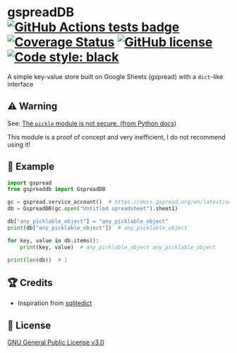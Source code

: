 # gspreadDB [![GitHub Actions tests badge](https://github.com/Ycmelon/gspreadDB/actions/workflows/tests.yml/badge.svg)](https://github.com/Ycmelon/gspreadDB/actions/workflows/tests.yml) [![Coverage Status](https://coveralls.io/repos/github/Ycmelon/gspreadDB/badge.svg?branch=main)](https://coveralls.io/github/Ycmelon/gspreadDB?branch=main) [![GitHub license](https://img.shields.io/github/license/Ycmelon/gspreaddb)](https://github.com/Ycmelon/gspreadDB/blob/main/LICENSE) [![Code style: black](https://img.shields.io/badge/code%20style-black-000000.svg)](https://github.com/psf/black)

A simple key-value store built on Google Sheets (gspread) with a `dict`-like interface

## :warning: Warning

See: [The `pickle` module is not secure. (from Python docs)](https://docs.python.org/3/library/pickle.html)

This module is a proof of concept and very inefficient, I do not recommend using it!

## :book: Example

```python
import gspread
from gspreaddb import GspreadDB

gc = gspread.service_account()  # https://docs.gspread.org/en/latest/oauth2.html
db = GspreadDB(gc.open("Untitled spreadsheet").sheet1)

db["any_picklable_object"] = "any_picklable_object"
print(db["any_picklable_object"])  # any_picklable_object

for key, value in db.items():
    print(key, value)  # any_picklable_object any_picklable_object

print(len(db))  # 1
```

## :trophy: Credits

- Inspiration from [sqlitedict](https://github.com/RaRe-Technologies/sqlitedict)

## :page_with_curl: License

[GNU General Public License v3.0](https://github.com/Ycmelon/gspreadDB/blob/main/LICENSE)
